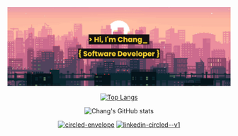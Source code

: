 ![banner](./images/banner_2.png)



<div  align="center">
  
  [![Top Langs](https://github-readme-stats-two-chi-96.vercel.app/api/top-langs/?username=ChangWynn&size_weight=1&count_weight=0&theme=slateorange&layout=compact)](https://github.com/ChangWynn/github-readme-stats)
  
  ![Chang's GitHub stats](https://github-readme-stats-two-chi-96.vercel.app/api?username=ChangWynn&hide=stars&show_icons=true&theme=slateorange)
  
</div> 



<!-- 
I'M CURRENTLY LEARNING <br />
![Threedotjs](https://img.shields.io/badge/Three.js-20232A?style=flat&logoColor=fff&logo=threedotjs)
![socketIO](https://img.shields.io/badge/SOCKET_IO-fff?style=flat&logoColor=black&logo=socketdotio) 
![R3F](https://img.shields.io/badge/REACT_THREE_FIBER-fff?style=flat&logoColor=black&logo=threedotjs) 
-->

<!--
  ![react](https://img.shields.io/badge/React-20232A?style=flat&logoColor=61DAFB&logo=react) 

  ![javascript](https://img.shields.io/badge/JavaScript-f7df1e?style=flat&logoColor=20232A&logo=javascript)
  
  ![html](https://img.shields.io/badge/Html5-E34F26?style=flat&logoColor=white&logo=html5) 
  
  ![css](https://img.shields.io/badge/Css3-1572B6?style=flat&logoColor=white&logo=css3)

  ![jest](https://img.shields.io/badge/Jest-C21325?style=flat&logoColor=white&logo=jest)
  
  ![testingLibrary](https://img.shields.io/badge/Testing_Library/React-fa4f49?style=flat&logoColor=white&logo=testinglibrary)
  
  ![typescript](https://img.shields.io/badge/Typescript-3178c6?style=flat&logoColor=20232A&logo=typescript)

  ![react-native](https://img.shields.io/badge/React_Native-20232A?style=flat&logoColor=61DAFB&logo=react)
  
  ![cypress](https://img.shields.io/badge/Cypress-52a688?style=flat&logoColor=white&logo=cypress)

  ![postgresql](https://img.shields.io/badge/PostgreSQL-316192?style=flat&logoColor=white&logo=postgresql)
  
  ![redux](https://img.shields.io/badge/REDUX-764abc?style=flat&logoColor=white&logo=redux)

  ![firebase](https://img.shields.io/badge/Firebase-ffcc30?style=flat&logoColor=black&logo=firebase)
  
  ![ruby](https://img.shields.io/badge/RUBY-CC342D?style=flat&logoColor=white&logo=ruby)
  
  ![sinatra](https://img.shields.io/badge/SINATRA-000000?style=flat&logoColor=white&logo=rubysinatra)

  ![rspec](https://img.shields.io/badge/RSPEC-fe405f?style=flat&logoColor=white&logo=rubygems)

  ![git](https://img.shields.io/badge/Git-F05032?style=flat&logoColor=white&logo=git)
  
  ![github](https://img.shields.io/badge/Github-181717?style=flat&logoColor=white&logo=github)
  
  ![Jira](https://img.shields.io/badge/Jira-4f92ed?style=flat&logoColor=white&logo=jirasoftware)

  ![framer-Motion](https://img.shields.io/badge/Framer--Motion-ec3ab6?style=flat&logoColor=black&logo=framer)

  ![java](https://custom-icon-badges.demolab.com/badge/Java-f89b24?style=flat&logoColor=20232A&logo=javase)
  
  ![spring](https://img.shields.io/badge/Spring-springboot?style=flat&logoColor=fff&logo=spring)
  
  ![springBoot](https://img.shields.io/badge/SpringBoot-springboot?style=flat&logoColor=fff&logo=springboot) 
  
  ![jUnit](https://img.shields.io/badge/JUnit-2ca467?style=flat&logoColor=dd5750&logo=junit5)
  
  ![nodedotjs](https://img.shields.io/badge/Node.js-339933?style=flat&logoColor=white&logo=nodedotjs)
  
  ![express](https://img.shields.io/badge/Express-000000?style=flat&logoColor=white&logo=express)
  
  ![mongodb](https://img.shields.io/badge/MongoDB-4EA94B?style=flat&logoColor=white&logo=mongodb)

  ![AWS](https://img.shields.io/badge/AWS-f2f2f2?style=flat&logoColor=black&logo=amazonaws)
  
  ![EC2](https://img.shields.io/badge/EC2-ef931e?style=flat&logoColor=white&logo=amazonec2)
  
  ![S3](https://img.shields.io/badge/S3-d64e3f?style=flat&logoColor=white&logo=amazons3) 
-->

<!-- 
  <img src="https://cdn.jsdelivr.net/gh/devicons/devicon/icons/react/react-original.svg" width="40" height="40" />
  <img src="https://cdn.jsdelivr.net/gh/devicons/devicon/icons/nodejs/nodejs-original.svg"  width="40" height="40"/>
  <img src="https://cdn.jsdelivr.net/gh/devicons/devicon/icons/mongodb/mongodb-original.svg" width="40" height="40" />
  <img src="https://avatars.githubusercontent.com/u/5658226?s=200&v=4" width="40" height="40" />
  <img src="https://cdn.jsdelivr.net/gh/devicons/devicon/icons/javascript/javascript-plain.svg" width="40" height="40" />
  <img src="https://cdn.jsdelivr.net/gh/devicons/devicon/icons/css3/css3-original.svg" width="40" height="40" />
  <img src="https://cdn.jsdelivr.net/gh/devicons/devicon/icons/html5/html5-original.svg"  width="40" height="40" />
  <img src="https://cdn.jsdelivr.net/gh/devicons/devicon/icons/ruby/ruby-plain.svg" width="40" height="40" />
  <img src="https://cdn.jsdelivr.net/gh/devicons/devicon/icons/postgresql/postgresql-original.svg" width="40" height="40" /> 
-->
  
</div>

<!-- <h3 align="center">Contact me</h3>

<div align="center">

  <a href='mailto:huynhchang.one@gmail.com' target="_blank" ><img src="https://img.shields.io/badge/Gmail-ea4335?style=flat&logoColor=white&logo=gmail" alt="Gmail" target="_blank"></a>
  <a href='https://www.linkedin.com/in/chang-huynh-8950811b9/' target="_blank" ><img src="https://img.shields.io/badge/linkedin-0063c2?style=flat&logoColor=white&logo=linkedin" alt="Linkedin" target="_blank"></a>

</div> -->

</div>


<div align='center'>

  <a href='mailto:chang.huynh@outlook.com' target="_blank" ><img width="40" height="40" src="https://img.icons8.com/color/48/circled-envelope.png" alt="circled-envelope"/></a>
  <a href='https://www.linkedin.com/in/chang-huynh-8950811b9/' target="_blank" ><img width="40" height="40" src="https://img.icons8.com/color/48/linkedin-circled--v1.png" alt="linkedin-circled--v1"/></a>
  
</div>
  




<!--
**ChangWynn/ChangWynn** is a ✨ _special_ ✨ repository because its `README.md` (this file) appears on your GitHub profile.

Here are some ideas to get you started:

- 🔭 I’m currently working on ...
- 🌱 I’m currently learning ...
- 👯 I’m looking to collaborate on ...
- 🤔 I’m looking for help with ...
- 💬 Ask me about ...
- 📫 How to reach me: ...
- 😄 Pronouns: ...
- ⚡ Fun fact: ...
-->
